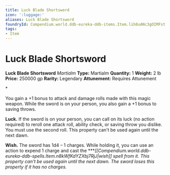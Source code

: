 ```yaml
---
title: Luck Blade Shortsword
icon: ':luggage:'
aliases: Luck Blade Shortsword
foundryId: Compendium.world.ddb-eureka-ddb-items.Item.lih8uANc3gOIMFst
tags:
- Item
---
```


# Luck Blade Shortsword

**Luck Blade Shortsword**
_Martialm_
**Type:** Martialm
**Quantity:** 1
**Weight:** 2 lb
**Price:** 250000 gp
**Rarity:** Legendary
**Attunement:** Requires Attunement

*<p>You gain a +1 bonus to attack and damage rolls made with this magic weapon. While the sword is on your person, you also gain a +1 bonus to saving throws.

**Luck.** If the sword is on your person, you can call on its luck (no action required) to reroll one attack roll, ability check, or saving throw you dislike. You must use the second roll. This property can't be used again until the next dawn.

**Wish.** The sword has 1d4 – 1 charges. While holding it, you can use an action to expend 1 charge and cast the ****[[Compendium.world.ddb-eureka-ddb-spells.Item.n8kWfKdYZXbj7RjJ|wish]] spell from it. This property can't be used again until the next dawn. The sword loses this property if it has no charges.</p>*